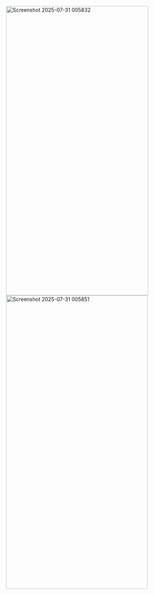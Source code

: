 
<img width="388" height="788" alt="Screenshot 2025-07-31 005832" src="https://github.com/user-attachments/assets/93838970-aba1-403d-aecb-0315dc4d5327" />


<img width="386" height="800" alt="Screenshot 2025-07-31 005851" src="https://github.com/user-attachments/assets/481d7c23-7ae7-43c3-b58e-7ee421a82fcd" />



